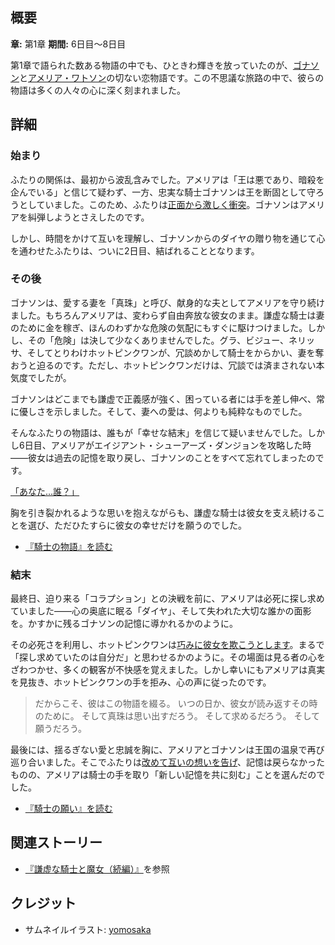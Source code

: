 <!-- title: 騎士の物語 -->
<!-- quote: 彼は知っていた――こんな身勝手な願いが叶うことなど、決してないと。 -->
<!-- chapters: 0 -->
<!-- images: (64個のダイヤを贈られ、ゴナソンはジョン・ワトソンと結婚した), (アメリアが記憶を取り戻した後にゴナソンと再会), (ホットピンクワンがアメリアを奪おうとする場面), (ゴナソンとアメリアの幸せな結末) -->
<!-- model: false -->

## 概要

**章:** 第1章
**期間:** 6日目〜8日目

第1章で語られた数ある物語の中でも、ひときわ輝きを放っていたのが、[ゴナソン](#entry:gigi-entry)と[アメリア・ワトソン](#entry:ame-entry)の切ない恋物語です。この不思議な旅路の中で、彼らの物語は多くの人々の心に深く刻まれました。

## 詳細

### 始まり

ふたりの関係は、最初から波乱含みでした。アメリアは「王は悪であり、暗殺を企んでいる」と信じて疑わず、一方、忠実な騎士ゴナソンは王を断固として守ろうとしていました。このため、ふたりは[正面から激しく衝突](https://www.youtube.com/live/y9KKa_k2VTU?t=5967)。ゴナソンはアメリアを糾弾しようとさえしたのです。

しかし、時間をかけて互いを理解し、ゴナソンからのダイヤの贈り物を通じて心を通わせたふたりは、ついに2日目、結ばれることとなります。

### その後

ゴナソンは、愛する妻を「真珠」と呼び、献身的な夫としてアメリアを守り続けました。もちろんアメリアは、変わらず自由奔放な彼女のまま。謙虚な騎士は妻のために金を稼ぎ、ほんのわずかな危険の気配にもすぐに駆けつけました。しかし、その「危険」は決して少なくありませんでした。グラ、ビジュー、ネリッサ、そしてとりわけホットピンクワンが、冗談めかして騎士をからかい、妻を奪おうと迫るのです。ただし、ホットピンクワンだけは、冗談では済まされない本気度でしたが。

ゴナソンはどこまでも謙虚で正義感が強く、困っている者には手を差し伸べ、常に優しさを示しました。そして、妻への愛は、何よりも純粋なものでした。

そんなふたりの物語は、誰もが「幸せな結末」を信じて疑いませんでした。しかし6日目、アメリアがエイジアント・シューアーズ・ダンジョンを攻略した時――彼女は過去の記憶を取り戻し、ゴナソンのことをすべて忘れてしまったのです。

[「あなた…誰？」](#embed:https://www.youtube.com/live/i7g-HJMqZ_E?feature=shared&t=5989)

胸を引き裂かれるような思いを抱えながらも、謙虚な騎士は彼女を支え続けることを選び、ただひたすらに彼女の幸せだけを願うのでした。

- [『騎士の物語』を読む](#text:a-knights-tale)

### 結末

最終日、迫り来る「コラプション」との決戦を前に、アメリアは必死に探し求めていました――心の奥底に眠る「ダイヤ」、そして失われた大切な誰かの面影を。かすかに残るゴナソンの記憶に導かれるかのように。

その必死さを利用し、ホットピンクワンは[巧みに彼女を欺こうとします](https://www.youtube.com/live/WvRIdaH107U?feature=shared&t=8758)。まるで「探し求めていたのは自分だ」と思わせるかのように。その場面は見る者の心をざわつかせ、多くの観客が不快感を覚えました。しかし幸いにもアメリアは真実を見抜き、ホットピンクワンの手を拒み、心の声に従ったのです。

> だからこそ、彼はこの物語を綴る。
> いつの日か、彼女が読み返すその時のために。
> そして真珠は思い出すだろう。
> そして求めるだろう。
> そして願うだろう。

最後には、揺るぎない愛と忠誠を胸に、アメリアとゴナソンは王国の温泉で再び巡り合いました。そこでふたりは[改めて互いの想いを告げ](https://www.youtube.com/live/mxOT9QEg5dI?feature=shared&t=10312)、記憶は戻らなかったものの、アメリアは騎士の手を取り「新しい記憶を共に刻む」ことを選んだのでした。

- [『騎士の願い』を読む](#text:a-knights-wish)

## 関連ストーリー

- [『謙虚な騎士と魔女（続編）』](#entry:humble-knight-witch-entry)を参照

## クレジット

- サムネイルイラスト: [yomosaka](https://x.com/yomosaka/status/1832146121898221666)
